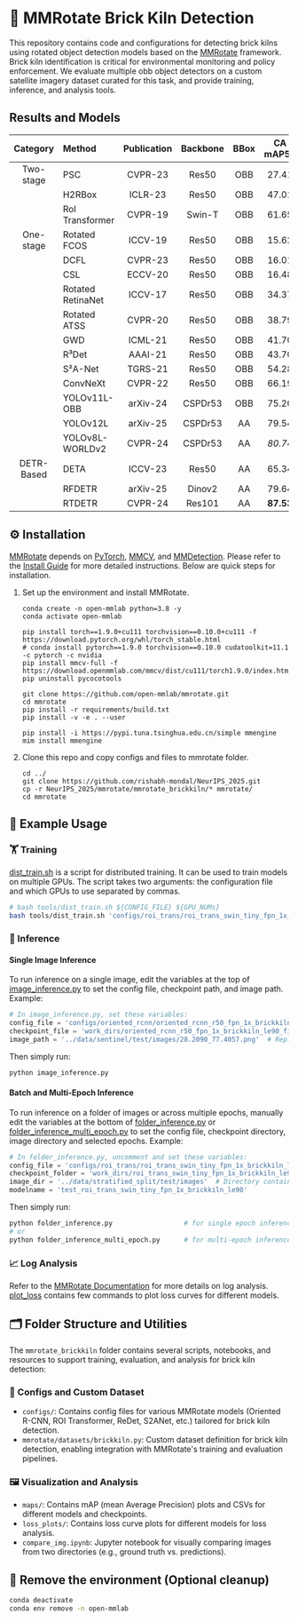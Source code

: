 
# 🧱 MMRotate Brick Kiln Detection

This repository contains code and configurations for detecting brick kilns using rotated object detection models based on the [MMRotate](https://github.com/open-mmlab/mmrotate) framework. Brick kiln identification is critical for environmental monitoring and policy enforcement. We evaluate multiple obb object detectors on a custom satellite imagery dataset curated for this task, and provide training, inference, and analysis tools.


## Results and Models
    
| Category      | Method           | Publication | Backbone  | BBox | CA mAP50 | CFCBK  | FCBK   | Zigzag | Configs | Models | Logs |
|:-------------:|:-----------------|:-----------:|:---------:|:----:|:--------:|:------:|:------:|:------:|:-------:|:------:|:----:|
| Two-stage     | PSC              | CVPR-23     | Res50     | OBB  | 27.41    | 0.38   | 13.83  | 17.03  | [cfg]() | [model]() | [log]() |
|               | H2RBox           | ICLR-23     | Res50     | OBB  | 47.01    | 24.93  | 30.27  | 31.02  | [cfg]() | [model]() | [log]() |
|               | RoI Transformer  | CVPR-19     | Swin-T    | OBB  | 61.65    | 45.31  | 43.75  | 47.46  | [cfg]() | [model]() | [log]() |
| One-stage     | Rotated FCOS     | ICCV-19     | Res50     | OBB  | 15.62    | 12.72  | 8.48   | 9.99   | [cfg]() | [model]() | [log]() |
|               | DCFL             | CVPR-23     | Res50     | OBB  | 16.01    | 9.07   | 6.51   | 12.97  | [cfg]() | [model]() | [log]() |
|               | CSL              | ECCV-20     | Res50     | OBB  | 16.48    | 0.18   | 9.31   | 8.37   | [cfg]() | [model]() | [log]() |
|               | Rotated RetinaNet| ICCV-17     | Res50     | OBB  | 34.37    | 2.81   | 17.27  | 22.55  | [cfg]() | [model]() | [log]() |
|               | Rotated ATSS     | CVPR-20     | Res50     | OBB  | 38.79    | 18.68  | 20.49  | 25.27  | [cfg]() | [model]() | [log]() |
|               | GWD              | ICML-21     | Res50     | OBB  | 41.70    | 0.17   | 22.21  | 25.12  | [cfg]() | [model]() | [log]() |
|               | R³Det            | AAAI-21     | Res50     | OBB  | 43.70    | 0.17   | 24.89  | 28.54  | [cfg]() | [model]() | [log]() |
|               | S²A-Net          | TGRS-21     | Res50     | OBB  | 54.28    | 32.10  | 32.21  | 39.85  | [cfg]() | [model]() | [log]() |
|               | ConvNeXt         | CVPR-22     | Res50     | OBB  | 66.19    | 34.33  | 41.84  | 43.53  | [cfg]() | [model]() | [log]() |
|               | YOLOv11L-OBB     | arXiv-24    | CSPDr53   | OBB  | 75.20    | _58.57_ | 55.43  | 53.90  | [cfg]() | [model]() | [log]() |
|               | YOLOv12L         | arXiv-25    | CSPDr53   | AA   | 79.54    | 58.00  | 60.19  | 54.83  | [cfg]() | [model]() | [log]() |
|               | YOLOv8L-WORLDv2  | CVPR-24     | CSPDr53   | AA   | _80.74_  | 57.78  | _61.28_ | _56.89_ | [cfg]() | [model]() | [log]() |
| DETR-Based    | DETA             | ICCV-23     | Res50     | AA   | 65.34    | 44.01  | 47.56  | 55.21  | [cfg]() | [model]() | [log]() |
|               | RFDETR           | arXiv-25    | Dinov2    | AA   | 79.64    | 64.26  | 63.68  | 64.25  | [cfg]() | [model]() | [log]() |
|               | RTDETR           | CVPR-24     | Res101    | AA   | **87.53** | **63.03** | **68.60** | **64.30** | [cfg]() | [model]() | [log]() |


## ⚙️ Installation

[MMRotate](https://github.com/open-mmlab/mmrotate) depends on [PyTorch](https://pytorch.org), [MMCV](https://github.com/open-mmlab/mmcv), and [MMDetection](https://github.com/open-mmlab/mmdetection). Please refer to the [Install Guide](https://mmrotate.readthedocs.io/en/latest/install.html) for more detailed instructions. Below are quick steps for installation.


1. Set up the environment and install MMRotate.
    ```
    conda create -n open-mmlab python=3.8 -y
    conda activate open-mmlab

    pip install torch==1.9.0+cu111 torchvision==0.10.0+cu111 -f https://download.pytorch.org/whl/torch_stable.html
    # conda install pytorch==1.9.0 torchvision==0.10.0 cudatoolkit=11.1 -c pytorch -c nvidia
    pip install mmcv-full -f https://download.openmmlab.com/mmcv/dist/cu111/torch1.9.0/index.html
    pip uninstall pycocotools

    git clone https://github.com/open-mmlab/mmrotate.git
    cd mmrotate
    pip install -r requirements/build.txt
    pip install -v -e . --user

    pip install -i https://pypi.tuna.tsinghua.edu.cn/simple mmengine
    mim install mmengine
    ```

2. Clone this repo and copy configs and files to mmrotate folder.
    ```
    cd ../
    git clone https://github.com/rishabh-mondal/NeurIPS_2025.git
    cp -r NeurIPS_2025/mmrotate/mmrotate_brickkiln/* mmrotate/
    cd mmrotate
    ```




## 🚀 Example Usage

### 🏋️ Training
[dist_train.sh](./mmrotate_brickkiln/tools/dist_train.sh) is a script for distributed training. It can be used to train models on multiple GPUs. The script takes two arguments: the configuration file and which GPUs to use separated by commas.
```sh
# bash tools/dist_train.sh ${CONFIG_FILE} ${GPU_NUMs}
bash tools/dist_train.sh 'configs/roi_trans/roi_trans_swin_tiny_fpn_1x_brickkiln_le90.py' 2
```


### 🔎 Inference

#### Single Image Inference
To run inference on a single image, edit the variables at the top of [image_inference.py](./mmrotate_brickkiln/image_inference.py) to set the config file, checkpoint path, and image path. Example:

```python
# In image_inference.py, set these variables:
config_file = 'configs/oriented_rcnn/oriented_rcnn_r50_fpn_1x_brickkiln_le90.py'
checkpoint_file = 'work_dirs/oriented_rcnn_r50_fpn_1x_brickkiln_le90_first/latest.pth'
image_path = '../data/sentinel/test/images/28.2090_77.4057.png'  # Replace with your image
```
Then simply run:
```sh
python image_inference.py
```

#### Batch and Multi-Epoch Inference
To run inference on a folder of images or across multiple epochs, manually edit the variables at the bottom of [folder_inference.py](./mmrotate_brickkiln/image_inference.py) or [folder_inference_multi_epoch.py](./mmrotate_brickkiln/folder_inference_multi_epoch.py) to set the config file, checkpoint directory, image directory and selected epochs. Example:

```python
# In folder_inference.py, uncomment and set these variables:
config_file = 'configs/roi_trans/roi_trans_swin_tiny_fpn_1x_brickkiln_le90.py'
checkpoint_folder = 'work_dirs/roi_trans_swin_tiny_fpn_1x_brickkiln_le90'
image_dir = '../data/stratified_split/test/images'  # Directory containing images
modelname = 'test_roi_trans_swin_tiny_fpn_1x_brickkiln_le90'
```
Then simply run:
```sh
python folder_inference.py                  # for single epoch inference
# or
python folder_inference_multi_epoch.py      # for multi-epoch inference
```

### 📈 Log Analysis
Refer to the [MMRotate Documentation](https://mmrotate.readthedocs.io/en/latest/useful_tools.html) for more details on log analysis. [plot_loss](./mmrotate_brickkiln/loss_plots/plot_loss.md) contains few commands to plot loss curves for different models.





## 🗂️ Folder Structure and Utilities

The `mmrotate_brickkiln` folder contains several scripts, notebooks, and resources to support training, evaluation, and analysis for brick kiln detection:

### 🧰 Configs and Custom Dataset

- `configs/`: Contains config files for various MMRotate models (Oriented R-CNN, ROI Transformer, ReDet, S2ANet, etc.) tailored for brick kiln detection.
- `mmrotate/datasets/brickkiln.py`: Custom dataset definition for brick kiln detection, enabling integration with MMRotate's training and evaluation pipelines.


### 🖼️ Visualization and Analysis

- `maps/`: Contains mAP (mean Average Precision) plots and CSVs for different models and checkpoints.
- `loss_plots/`: Contains loss curve plots for different models for loss analysis.
- `compare_img.ipynb`: Jupyter notebook for visually comparing images from two directories (e.g., ground truth vs. predictions).



## 🧹 Remove the environment (Optional cleanup)
```sh
conda deactivate
conda env remove -n open-mmlab
```